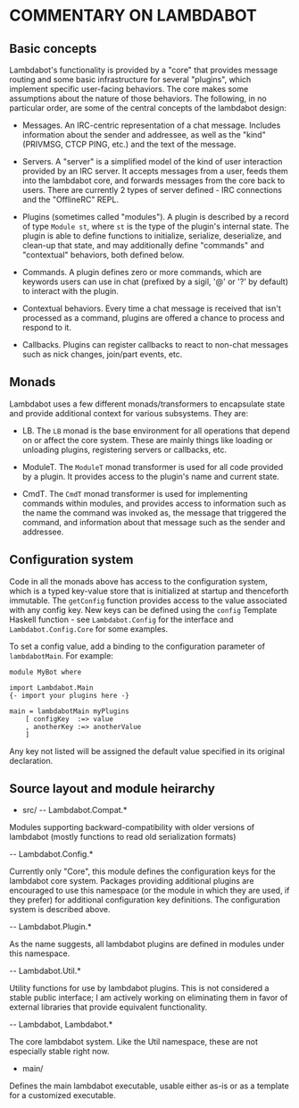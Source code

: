 COMMENTARY ON LAMBDABOT
=======================

Basic concepts
------------

Lambdabot's functionality is provided by a "core" that provides message routing and some basic infrastructure for several "plugins", which implement specific user-facing behaviors.  The core makes some assumptions about the nature of those behaviors.  The following, in no particular order, are some of the central concepts of the lambdabot design:

- Messages.  An IRC-centric representation of a chat message.  Includes information about the sender and addressee, as well as the "kind" (PRIVMSG, CTCP PING, etc.) and the text of the message.

- Servers.  A "server" is a simplified model of the kind of user interaction provided by an IRC server.  It accepts messages from a user, feeds them into the lambdabot core, and forwards messages from the core back to users.  There are currently 2 types of server defined - IRC connections and the "OfflineRC" REPL.

- Plugins (sometimes called "modules").  A plugin is described by a record of type `Module st`, where `st` is the type of the plugin's internal state.  The plugin is able to define functions to initialize, serialize, deserialize, and clean-up that state, and may additionally define "commands" and "contextual" behaviors, both defined below.

- Commands.  A plugin defines zero or more commands, which are keywords users can use in chat (prefixed by a sigil, '@' or '?' by default) to interact with the plugin.

- Contextual behaviors.  Every time a chat message is received that isn't processed as a command, plugins are offered a chance to process and respond to it.

- Callbacks.  Plugins can register callbacks to react to non-chat messages such as nick changes, join/part events, etc.

Monads
------

Lambdabot uses a few different monads/transformers to encapsulate state and provide additional context for various subsystems.  They are:

- LB.  The `LB` monad is the base environment for all operations that depend on or affect the core system.  These are mainly things like loading or unloading plugins, registering servers or callbacks, etc.

- ModuleT.  The `ModuleT` monad transformer is used for all code provided by a plugin.  It provides access to the plugin's name and current state.

- CmdT. The `CmdT` monad transformer is used for implementing commands within modules, and provides access to information such as the name the command was invoked as, the message that triggered the command, and information about that message such as the sender and addressee.


Configuration system
--------------------

Code in all the monads above has access to the configuration system, which is a typed key-value store that is initialized at startup and thenceforth immutable.  The `getConfig` function provides access to the value associated with any config key.  New keys can be defined using the `config` Template Haskell function - see `Lambdabot.Config` for the interface and `Lambdabot.Config.Core` for some examples.

To set a config value, add a binding to the configuration parameter of `lambdabotMain`.  For example:

    module MyBot where
    
    import Lambdabot.Main
    {- import your plugins here -}
    
    main = lambdabotMain myPlugins 
        [ configKey  :=> value
        , anotherKey :=> anotherValue
        ]

Any key not listed will be assigned the default value specified in its original declaration.

Source layout and module heirarchy
----------------------------------

- src/
-- Lambdabot.Compat.*

Modules supporting backward-compatibility with older versions of lambdabot (mostly functions to read old serialization formats)

-- Lambdabot.Config.*

Currently only "Core", this module defines the configuration keys for the lambdabot core system.  Packages providing additional plugins are encouraged to use this namespace (or the module in which they are used, if they prefer) for additional configuration key definitions.  The configuration system is described above.

-- Lambdabot.Plugin.*

As the name suggests, all lambdabot plugins are defined in modules under this namespace.

-- Lambdabot.Util.*

Utility functions for use by lambdabot plugins.  This is not considered a stable public interface; I am actively working on eliminating them in favor of external libraries that provide equivalent functionality.

-- Lambdabot, Lambdabot.*

The core lambdabot system.  Like the Util namespace, these are not especially stable right now.

- main/

Defines the main lambdabot executable, usable either as-is or as a template for a customized executable.


